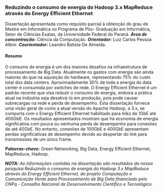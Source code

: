 ### Reduzindo o consumo de energia do Hadoop 3.x MapReduce através do Energy Efficient Ethernet
Dissertação apresentada como requisito parcial à obtenção do grau de Mestre em Informática no Programa de Pós- Graduação em Informática, Setor de Ciências Exatas, da Universidade Federal do Paraná.
***Área de concentração:*** Ciência da Computação.
***Orientador:*** Luiz Carlos Pessoa Albini.
***Coorientador:*** Leandro Batista De Almeida.

#### Resumo

O consumo de energia é um dos maiores desafios na infraestrutura de processamento de Big Data. Atualmente os gastos com energia são ainda maiores do que na aquisição do hardware, representando 75% do custo total dos data centers. Aproximadamente 30% de toda a energia do data center é consumida por switches de rede. O Energy Efficient Ethernet é um padrão recente que visa reduzir o consumo de energia, embora a prática atual na indústria seja desativá-lo em produção, pois pode causar sobrecargas na rede e perda de desempenho. Esta dissertação fornece uma visão geral de como a atual versão do Apache Hadoop, a 3.x, se comporta com o Energy Efficient Ethernet habilitado para links de 1GbE até 400GbE. Os resultados apresentados mostram que há economia de energia significativa com pouca ou nenhuma perda de desempenho para conexões de até 40GbE. No entanto, conexões de 100GbE e 400GbE apresentam perdas significativas de desempenho devido ao despertar do link para transmissões de um único frame.

***Palavras-chave:*** Green Networking, Big Data, Energy Efficient Ethernet, MapReduce, Hadoop.

***NOTA:*** *As informações contidas na dissertação são resultados da nossa pesquisa Reduzindo o consumo de energia do Hadoop 3.x MapReduce através do Energy Efficient Ethernet, do projeto Computação e Comunicação Verde para Processamento de Big Data financiado pelo CNPq - Conselho Nacional de Desenvolvimento Científico e Tecnológico.*
